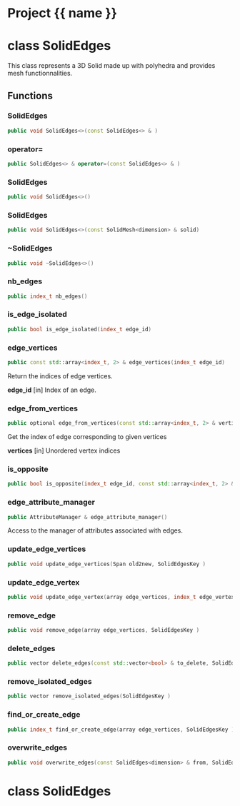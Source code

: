 <script setup>
import {useRoute} from 'vitepress'
const {path} = useRoute()
const tokens = path.split('/')
const words = tokens[2].split('-');
for (let i = 0; i < words.length; i++) {
    words[i] = words[i].charAt(0).toUpperCase() + words[i].slice(1);
    words[i] = words[i].replace('geode', 'Geode')
}
const name = words.join('-');
</script>
# Project {{ name }}

# class SolidEdges


 This class represents a 3D Solid made up with polyhedra and provides mesh functionnalities.



## Functions

### SolidEdges

```cpp
public void SolidEdges<>(const SolidEdges<> & )
```


### operator=

```cpp
public SolidEdges<> & operator=(const SolidEdges<> & )
```


### SolidEdges

```cpp
public void SolidEdges<>()
```


### SolidEdges

```cpp
public void SolidEdges<>(const SolidMesh<dimension> & solid)
```


### ~SolidEdges

```cpp
public void ~SolidEdges<>()
```


### nb_edges

```cpp
public index_t nb_edges()
```


### is_edge_isolated

```cpp
public bool is_edge_isolated(index_t edge_id)
```


### edge_vertices

```cpp
public const std::array<index_t, 2> & edge_vertices(index_t edge_id)
```


 Return the indices of edge vertices.

**edge_id** [in] Index of an edge.

### edge_from_vertices

```cpp
public optional edge_from_vertices(const std::array<index_t, 2> & vertices)
```


 Get the index of edge corresponding to given vertices

**vertices** [in] Unordered vertex indices

### is_opposite

```cpp
public bool is_opposite(index_t edge_id, const std::array<index_t, 2> & vertices)
```


### edge_attribute_manager

```cpp
public AttributeManager & edge_attribute_manager()
```


 Access to the manager of attributes associated with edges.

### update_edge_vertices

```cpp
public void update_edge_vertices(Span old2new, SolidEdgesKey )
```


### update_edge_vertex

```cpp
public void update_edge_vertex(array edge_vertices, index_t edge_vertex_id, index_t new_vertex_id, SolidEdgesKey )
```


### remove_edge

```cpp
public void remove_edge(array edge_vertices, SolidEdgesKey )
```


### delete_edges

```cpp
public vector delete_edges(const std::vector<bool> & to_delete, SolidEdgesKey )
```


### remove_isolated_edges

```cpp
public vector remove_isolated_edges(SolidEdgesKey )
```


### find_or_create_edge

```cpp
public index_t find_or_create_edge(array edge_vertices, SolidEdgesKey )
```


### overwrite_edges

```cpp
public void overwrite_edges(const SolidEdges<dimension> & from, SolidEdgesKey )
```




# class SolidEdges


